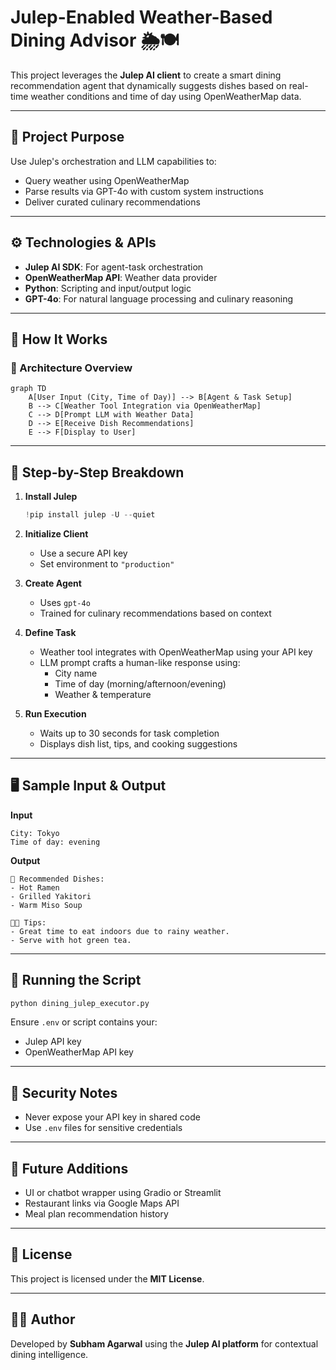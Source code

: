 # Julep-Enabled Weather-Based Dining Advisor 🌦️🍽️

This project leverages the **Julep AI client** to create a smart dining recommendation agent that dynamically suggests dishes based on real-time weather conditions and time of day using OpenWeatherMap data.

---

## 📌 Project Purpose

Use Julep's orchestration and LLM capabilities to:

- Query weather using OpenWeatherMap
- Parse results via GPT-4o with custom system instructions
- Deliver curated culinary recommendations

---

## ⚙️ Technologies & APIs

- **Julep AI SDK**: For agent-task orchestration
- **OpenWeatherMap API**: Weather data provider
- **Python**: Scripting and input/output logic
- **GPT-4o**: For natural language processing and culinary reasoning

---

## 🧠 How It Works

### 🧩 Architecture Overview

```mermaid
graph TD
    A[User Input (City, Time of Day)] --> B[Agent & Task Setup]
    B --> C[Weather Tool Integration via OpenWeatherMap]
    C --> D[Prompt LLM with Weather Data]
    D --> E[Receive Dish Recommendations]
    E --> F[Display to User]
```


---

## 🧾 Step-by-Step Breakdown

1. **Install Julep**
   ```python
   !pip install julep -U --quiet
   ```

2. **Initialize Client**
   - Use a secure API key
   - Set environment to `"production"`

3. **Create Agent**
   - Uses `gpt-4o`
   - Trained for culinary recommendations based on context

4. **Define Task**
   - Weather tool integrates with OpenWeatherMap using your API key
   - LLM prompt crafts a human-like response using:
     - City name
     - Time of day (morning/afternoon/evening)
     - Weather & temperature

5. **Run Execution**
   - Waits up to 30 seconds for task completion
   - Displays dish list, tips, and cooking suggestions

---

## 🖥️ Sample Input & Output

**Input**
```text
City: Tokyo
Time of day: evening
```

**Output**
```text
🍜 Recommended Dishes:
- Hot Ramen
- Grilled Yakitori
- Warm Miso Soup

👨‍🍳 Tips:
- Great time to eat indoors due to rainy weather.
- Serve with hot green tea.
```

---

## 🚀 Running the Script

```bash
python dining_julep_executor.py
```

Ensure `.env` or script contains your:

- Julep API key
- OpenWeatherMap API key

---

## 🔐 Security Notes

- Never expose your API key in shared code
- Use `.env` files for sensitive credentials

---

## 🌱 Future Additions

- UI or chatbot wrapper using Gradio or Streamlit
- Restaurant links via Google Maps API
- Meal plan recommendation history

---

## 📄 License

This project is licensed under the **MIT License**.

---

## 👨‍🍳 Author

Developed by **Subham Agarwal** using the **Julep AI platform** for contextual dining intelligence.
